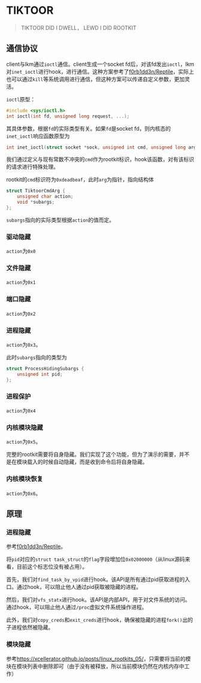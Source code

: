 # TIKTOOR

> TIKTOOR DID I DWELL， LEWD I DID ROOTKIT

## 通信协议

client与lkm通过`ioctl`通信。client生成一个socket fd后，对该fd发出`ioctl`，lkm对`inet_ioctl`进行hook，进行通信。这种方案参考了[f0rb1dd3n/Reptile](https://github.com/f0rb1dd3n/Reptile)，实际上也可以通过`kill`等系统调用进行通信，但这种方案可以传递自定义参数，更加灵活。

`ioctl`原型：

```c
#include <sys/ioctl.h>
int ioctl(int fd, unsigned long request, ...);
```

其具体参数，根据`fd`的实际类型有关。如果`fd`是socket fd，则内核态的`inet_ioctl`响应函数原型为

```c
int inet_ioctl(struct socket *sock, unsigned int cmd, unsigned long arg);
```

我们通过定义与现有常数不冲突的`cmd`作为rootkit标识，hook该函数，对有该标识的请求进行特殊处理。

rootkit的`cmd`标识符为`0xdeadbeaf`，此时`arg`为指针，指向结构体

```c
struct TiktoorCmdArg {
    unsigned char action;
    void *subargs;
};
```

`subargs`指向的实际类型根据`action`的值而定。

### 驱动隐藏

`action`为`0x0`

### 文件隐藏

`action`为`0x1`

### 端口隐藏

`action`为`0x2`

### 进程隐藏

`action`为`0x3`。

此时`subargs`指向的类型为

```c
struct ProcessHidingSubargs {
    unsigned int pid;
};
```

### 进程保护

`action`为`0x4`

### 内核模块隐藏

`action`为`0x5`。

完整的rootkit需要将自身隐藏。我们实现了这个功能，但为了演示的需要，并不是在模块载入的时候自动隐藏，而是收到命令后将自身隐藏。

### 内核模块恢复

`action`为`0x6`。

## 原理

### 进程隐藏

参考[f0rb1dd3n/Reptile](https://github.com/f0rb1dd3n/Reptile)。

将`pid`对应的`struct task_struct`的`flag`字段增加位`0x02000000`（从linux源码来看，目前这个标志位没有被占用）。

首先，我们对`find_task_by_vpid`进行hook。该API是所有通过pid获取进程的入口。通过hook，可以阻止他人通过pid获取被隐藏的进程。

然后，我们对`vfs_statx`进行hook。该API是内部API，用于对文件系统的访问。通过hook，可以阻止他人通过`/proc`虚拟文件系统操作进程。

此外，我们对`copy_creds`和`exit_creds`进行hook，确保被隐藏的进程`fork()`出的子进程依然被隐藏。

### 模块隐藏

参考<https://xcellerator.github.io/posts/linux_rootkits_05/>，只需要将当前的模块在模块列表中删除即可（由于没有被释放，所以当前模块仍然在内核内存中工作）
